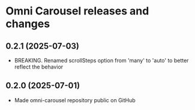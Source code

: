 
Omni Carousel releases and changes
================================================================================


0.2.1 (2025-07-03)
----------------------------------------

-   BREAKING. Renamed scrollSteps option from 'many' to 'auto' to better reflect the behavior


0.2.0 (2025-07-01)
----------------------------------------

-   Made omni-carousel repository public on GitHub
